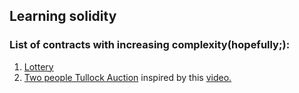 ## Learning solidity 
### List of contracts with increasing complexity(hopefully;):
1. [Lottery](https://github.com/shobhitsundriyal/some_smart_contracts/blob/main/Lottery.sol)
2. [Two people Tullock Auction](https://github.com/shobhitsundriyal/some_smart_contracts/blob/main/Two%20person%20tullock%20auction.sol) inspired by this [video.](https://www.youtube.com/watch?v=1IAsV31ru4Y)
